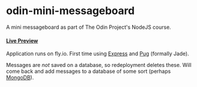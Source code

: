# odin-mini-messageboard
A mini messageboard as part of The Odin Project's NodeJS course.

#### [Live Preview](https://lowpal-odin-mini-messageboard.fly.dev/)

Application runs on fly.io. First time using [Express](https://expressjs.com/) and [Pug](https://pugjs.org/api/getting-started.html) (formally Jade).

Messages are _not_ saved on a database, so redeployment deletes these. Will come back and add messages to a database of some sort (perhaps [MongoDB](https://www.mongodb.com/)).